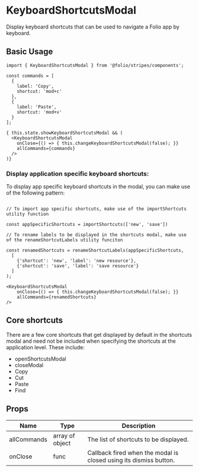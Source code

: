 # KeyboardShortcutsModal

Display keyboard shortcuts that can be used to navigate a Folio app by keyboard.

## Basic Usage

```
import { KeyboardShortcutsModal } from '@folio/stripes/components';

const commands = [
  {
    label: 'Copy',
    shortcut: 'mod+c'
  },
  {
    label: 'Paste',
    shortcut: 'mod+v'
  }
];

{ this.state.showKeyboardShortcutsModal && (
  <KeyboardShortcutsModal
    onClose={() => { this.changeKeyboardShortcutsModal(false); }}
    allCommands={commands}
  />
)}
```

### Display application specific keyboard shortcuts:

To display app specific keyboard shortcuts in the modal, you can make use of the following pattern:

```import { importShortcuts, renameShortcutLabels } from '@folio/stripes-components'

// To import app specific shortcuts, make use of the importShortcuts utility function

const appSpecificShortcuts = importShortcuts(['new', 'save'])

// To rename labels to be displayed in the shortcuts modal, make use of the renameShortcutLabels utility funciton

const renamedShortcuts = renameShortcutLabels(appSpecificShortcuts,
  [
    {'shortcut': 'new', 'label': 'new resource'},
    {'shortcut': 'save', 'label': 'save resource'}
  ]
);

<KeyboardShortcutsModal
    onClose={() => { this.changeKeyboardShortcutsModal(false); }}
    allCommands={renamedShortcuts}
/>
```
## Core shortcuts
There are a few core shortcuts that get displayed by default in the shortcuts modal and need not be included when specifying the shortcuts at the application level. These include:
* openShortcutsModal
* closeModal
* Copy
* Cut
* Paste
* Find

## Props
Name | Type | Description
-- | -- | --
allCommands | array of object | The list of shortcuts to be displayed.
onClose | func | Callback fired when the modal is closed using its dismiss button.

